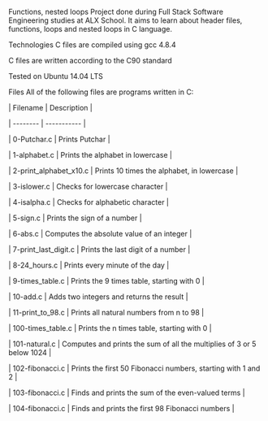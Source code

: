 Functions, nested loops
Project done during Full Stack Software Engineering studies at ALX School. It aims to learn about header files, functions, loops and nested loops in C language.

Technologies
C files are compiled using gcc 4.8.4

C files are written according to the C90 standard

Tested on Ubuntu 14.04 LTS

Files
All of the following files are programs written in C:

| Filename | Description |

| -------- | ----------- |

| 0-Putchar.c | Prints Putchar |

| 1-alphabet.c | Prints the alphabet in lowercase |

| 2-print_alphabet_x10.c | Prints 10 times the alphabet, in lowercase |

| 3-islower.c | Checks for lowercase character |

| 4-isalpha.c | Checks for alphabetic character |

| 5-sign.c | Prints the sign of a number |

| 6-abs.c | Computes the absolute value of an integer |

| 7-print_last_digit.c | Prints the last digit of a number |

| 8-24_hours.c | Prints every minute of the day |

| 9-times_table.c | Prints the 9 times table, starting with 0 |

| 10-add.c | Adds two integers and returns the result |

| 11-print_to_98.c | Prints all natural numbers from n to 98 |

| 100-times_table.c | Prints the n times table, starting with 0 |

| 101-natural.c | Computes and prints the sum of all the multiplies of 3 or 5 below 1024 |

| 102-fibonacci.c | Prints the first 50 Fibonacci numbers, starting with 1 and 2 |

| 103-fibonacci.c | Finds and prints the sum of the even-valued terms |

| 104-fibonacci.c | Finds and prints the first 98 Fibonacci numbers |